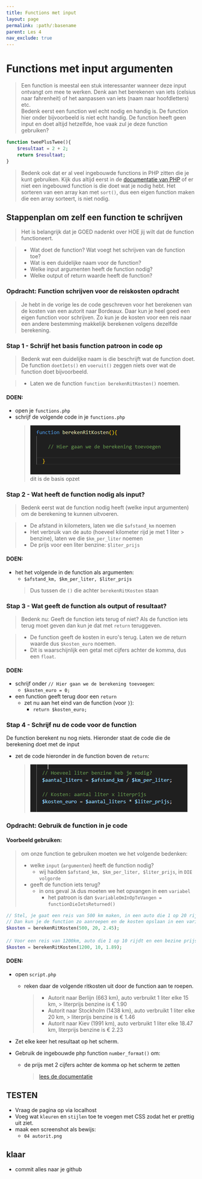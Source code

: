 ```yaml
---
title: Functions met input
layout: page 
permalink: :path/:basename 
parent: Les 4 
nav_exclude: true
---
```


# Functions met input argumenten

> Een function is meestal een stuk interessanter wanneer deze input ontvangt om mee te werken.
Denk aan het berekenen van iets (celsius naar fahrenheit) of het aanpassen van iets (naam naar hoofdletters) etc.  
> Bedenk eerst een function wel echt nodig en handig is. De function hier  onder bijvoorbeeld is niet echt handig. De function heeft geen input en  doet altijd hetzelfde, hoe vaak zul je deze function gebruiken? 

```php
function tweePlusTwee(){
    $resultaat = 2 + 2;
    return $resultaat;
}
```

> Bedenk ook dat er al veel ingebouwde functions in PHP zitten die je kunt gebruiken. Kijk dus altijd eerst in de [documentatie van PHP](https://www.php.net/manual/en/funcref.php) of er niet een ingebouwd function is die doet wat je nodig hebt.
Het sorteren van een array kan met `sort()`, dus een eigen function maken die een array sorteert, is niet nodig.


## Stappenplan om zelf een function te schrijven

> Het is belangrijk dat je GOED nadenkt over HOE jij wilt dat de function functioneert.

> - Wat doet de function? Wat voegt het schrijven van de function toe?
> - Wat is een duidelijke naam voor de function?
> - Welke input argumenten heeft de function nodig?
> - Welke output of return waarde heeft de function? 

### Opdracht: Function schrijven voor de reiskosten opdracht

> Je hebt in de vorige les de code geschreven voor het berekenen van de kosten van een autorit naar Bordeaux.
Daar kun je heel goed een eigen function voor schrijven. Zo kun je de kosten voor een reis naar een andere bestemming makkelijk berekenen volgens dezelfde berekening.


### Stap 1 - Schrijf het basis function patroon in code op


> Bedenk wat een duidelijke naam is die beschrijft wat de function doet. De function `doetIets()` en `voeruit()` zeggen niets over wat de function doet bijvoorbeeld.   

> - Laten we de function `function berekenRitKosten()` noemen.

#### DOEN:

- open je `functions.php`
- schrijf de volgende code in je `functions.php`
  > ![](img/functionraamwerk.PNG)  
  > dit is de basis opzet

### Stap 2 - Wat heeft de function nodig als input?

> Bedenk eerst wat de function nodig heeft (welke input argumenten) om de berekening te kunnen uitvoeren.

> - De afstand in kilometers, laten we die `$afstand_km` noemen
> - Het verbruik van de auto (hoeveel kilometer rijd je met 1 liter > benzine), laten we die `$km_per_liter` noemen
> - De prijs voor een liter benzine: `$liter_prijs`

#### DOEN:
- het het volgende in de function als argumenten:
  - `$afstand_km, $km_per_liter, $liter_prijs`  
  > Dus tussen de `()` die achter `berekenRitKosten` staan

### Stap 3 - Wat geeft de function als output of resultaat?

> Bedenk nu: Geeft de function iets terug of niet? Als de function iets terug moet geven dan kun je dat met `return` teruggeven. 

> - De function geeft de kosten in euro's terug. Laten we de return waarde dus `$kosten_euro` noemen.
> - Dit is waarschijnlijk een getal met cijfers achter de komma, dus een `float`.

#### DOEN:

- schrijf onder `// Hier gaan we de berekening toevoegen`:
  - `$kosten_euro = 0;`
- een function geeft terug door een `return`
  - zet nu aan het eind van de function (voor `}`):
    - `return $kosten_euro;`

### Stap 4 - Schrijf nu de code voor de function

De function berekent nu nog niets. Hieronder staat de code die de berekening doet met de input

- zet de code hieronder in de function boven de `return`:
  >![](img/berekening.PNG)


### Opdracht: Gebruik de function in je code


#### Voorbeeld gebruiken:

> om onze function te gebruiken moeten we het volgende bedenken:
> - welke `input` (`argumenten`) heeft de function nodig?
>   - wij hadden `$afstand_km, $km_per_liter, $liter_prijs`, in `DIE volgorde`
> - geeft de function iets terug?
>   - in ons geval `JA` dus moeten we het opvangen in een `variabel`
>     - het patroon is dan `$variableOmInOpTeVangen = functionDieIetsReturned()`

```php
// Stel, je gaat een reis van 500 km maken, in een auto die 1 op 20 rijdt en een liter benzine kost € 2.45
// Dan kun je de function zo aanroepen en de kosten opslaan in een variabele
$kosten = berekenRitKosten(500, 20, 2.45);

// Voor een reis van 1200km, auto die 1 op 10 rijdt en een bezine prijs van 1.89
$kosten = berekenRitKosten(1200, 10, 1.89);

```

#### DOEN:


- open `script.php`
  - reken daar de volgende ritkosten uit door de function aan te roepen.

    > - Autorit naar Berlijn (663 km), auto verbruikt 1 liter elke 15 km, > literprijs benzine is € 1.90
    > - Autorit naar Stockholm (1438 km), auto verbruikt 1 liter elke 20 km, > literprijs benzine is € 1.46
    > - Autorit naar Kiev (1991 km), auto verbruikt 1 liter elke 18.47 km, literprijs benzine is € 2.23

- Zet elke keer het resultaat op het scherm. 
- Gebruik de ingebouwde php function `number_format()` om:
  - de prijs met 2 cijfers achter de komma op het scherm te zetten 
    > [lees de documentatie](https://www.php.net/manual/en/function.number-format)


## TESTEN

- Vraag de pagina op via localhost
- Voeg wat `kleuren` en `stijlen` toe te voegen met CSS zodat het er prettig uit ziet.
- maak een screenshot als bewijs:
  - `04 autorit.png`
  

## klaar
- commit alles naar je github





